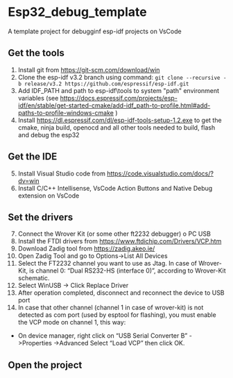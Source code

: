 # Esp32_debug_template
A template project for debugginf esp-idf projects on VsCode

## Get the tools ##
1. Install git from https://git-scm.com/download/win
2. Clone the esp-idf v3.2 branch using command: 
`git clone --recursive -b release/v3.2 https://github.com/espressif/esp-idf.git`
3. Add IDF_PATH and path to esp-idf\tools to system "path" environment variables 
(see https://docs.espressif.com/projects/esp-idf/en/stable/get-started-cmake/add-idf_path-to-profile.html#add-paths-to-profile-windows-cmake )
4. Install https://dl.espressif.com/dl/esp-idf-tools-setup-1.2.exe 
to get the cmake, ninja build, openocd and all other tools needed to build, flash and debug the esp32 
## Get the IDE ##
5. Install Visual Studio code from https://code.visualstudio.com/docs/?dv=win
6. Install C/C++ Intellisense, VsCode Action Buttons and Native Debug extension on VsCode
## Set the drivers ##
7. Connect the Wrover Kit (or some other ft2232 debugger) o PC USB
8. Install the FTDI drivers from https://www.ftdichip.com/Drivers/VCP.htm
9. Download Zadig tool from https://zadig.akeo.ie/
10. Open Zadig Tool and go to Options->List All Devices
11. Select the FT2232 channel you want to use as Jtag.
In case of Wrover-Kit, is channel 0: “Dual RS232-HS (interface 0)”, according to Wrover-Kit schematic.
12. Select WinUSB -> Click Replace Driver
13. After operation completed, disconnect and reconnect the device to USB port
14. In case that other channel (channel 1 in case of wrover-kit) is not detected as com port (used by esptool for flashing),
you must enable the VCP mode on channel 1, this way:
- On device manager, right click on “USB Serial Converter B” - >Properties ->Advanced
Select “Load VCP” then click OK.

## Open the project ##

